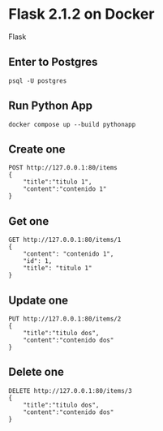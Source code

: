 # Flask 2.1.2 on Docker
Flask

## Enter to Postgres
```
psql -U postgres
```
## Run Python App
```
docker compose up --build pythonapp
```

## Create one
```
POST http://127.0.0.1:80/items
{
    "title":"titulo 1",
    "content":"contenido 1"
}
```

## Get one
```
GET http://127.0.0.1:80/items/1
{
    "content": "contenido 1",
    "id": 1,
    "title": "titulo 1"
}
```
## Update one
```
PUT http://127.0.0.1:80/items/2
{
    "title":"titulo dos",
    "content":"contenido dos"
}
```
## Delete one
```
DELETE http://127.0.0.1:80/items/3
{
    "title":"titulo dos",
    "content":"contenido dos"
}
```
